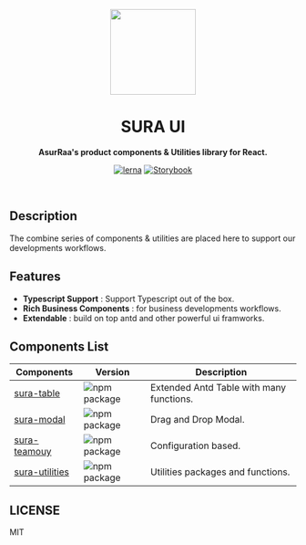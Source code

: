<p align="center">
  <img width="150" src="https://avatars.githubusercontent.com/u/62465909?s=400&u=b543f5c67f4bafb214e9064ac95de21e35daf2d9&v=4">
</p>
<h1 align="center"> SURA UI </h1>
<p align="center">
  <b >AsurRaa's product components & Utilities library for React.</b>
</p>

<div align="center">
  
  [![lerna](https://img.shields.io/badge/maintained%20with-lerna-cc00ff.svg)](https://lerna.js.org/)
  [![Storybook](https://cdn.jsdelivr.net/gh/storybookjs/brand@master/badge/badge-storybook.svg)](https://asurraa.github.io/sura-ui/)
  
  </div>
<br>

## Description

The combine series of components & utilities are placed here to support our developments workflows.

## Features

- **Typescript Support** : Support Typescript out of the box.
- **Rich Business Components** :  for business developments workflows.
- **Extendable** :  build on top antd and other powerful ui framworks.



## Components List 
|Components| Version |Description|
|--|--|--|
| [sura-table](https://github.com/asurraa/sura-ui/tree/master/packages/table) | ![npm package](https://img.shields.io/npm/v/@asurraa/sura-ui-table.svg?style=flat-square?style=flat-square)|Extended Antd Table with many functions.| 
| [sura-modal](https://github.com/asurraa/sura-ui/tree/master/packages/modal) | ![npm package](https://img.shields.io/npm/v/@asurraa/sura-ui-modal.svg?style=flat-square?style=flat-square)|Drag and Drop Modal.|
| [sura-teamouy](https://github.com/asurraa/sura-ui/tree/master/packages/teamouy) |![npm package](https://img.shields.io/npm/v/@asurraa/sura-ui-teamouy.svg?style=flat-square?style=flat-square)|Configuration based.|
| [sura-utilities](https://github.com/asurraa/sura-ui/tree/master/packages/utilities) |![npm package](https://img.shields.io/npm/v/@asurraa/sura-ui-utilities.svg?style=flat-square?style=flat-square)|Utilities packages and functions.|





## LICENSE

MIT
